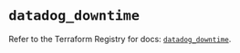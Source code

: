 # `datadog_downtime`

Refer to the Terraform Registry for docs: [`datadog_downtime`](https://registry.terraform.io/providers/datadog/datadog/3.65.0/docs/resources/downtime).
